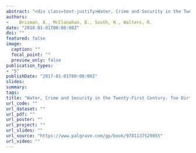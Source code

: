 ```yaml
---
abstract: "<div class=text-justify>Water, Crime and Security in the Twenty-First Century represents criminology’s first book-length contribution to the study of water and water-related crimes, harms and security. The chapters cover topics such as: water pollution, access to fresh water in the Global North and Global South, water and climate change, the commodification of water and privatization, water security and pacification, and activism and resistance surrounding issues of access and pollution. With examples ranging from Rio de Janeiro to Flint, Michigan to the Thames River, this original study offers a comprehensive criminological overview of the contemporary and historical relationship between water and crime.  Coinciding with the International Decade for Action, “Water for Sustainable Development,” 2018–2028, this timely volume will be of particular relevance to students and scholars of green criminology, as well as those interested in critical geography, environmental anthropology, environmental sociology, political ecology, and the study of corporate crime and state crime.</div>"
authors:
-    Brisman, A., McClanahan, B., South, N., Walters, R.
date: "2018-01-01T00:00:00Z"
doi: ""
featured: false
image:
  caption: ""
  focal_point: ""
  preview_only: false
publication_types:
- "5"
publishDate: "2017-01-01T00:00:00Z"
slides: 
summary: 
tags:
title: "Water, Crime and Security in the Twenty-First Century. Too Dirty, Too Little, Too Much"
url_code: ""
url_dataset: ""
url_pdf: ""
url_poster: ""
url_project: ""
url_slides: ""
url_source: "https://www.palgrave.com/gp/book/9781137529855"
url_video: ""
---
```


